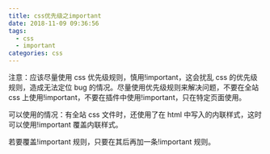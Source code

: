```yaml
---
title: css优先级之important
date: 2018-11-09 09:36:56
tags:
  - css
  - important
categories: css
---
```


注意：应该尽量使用 css 优先级规则，慎用!important，这会扰乱 css 的优先级规则，造成无法定位 bug 的情况。尽量使用优先级规则来解决问题，不要在全站 css 上使用!important，不要在插件中使用!important，只在特定页面使用。

可以使用的情况：有全站 css 文件时，还使用了在 html 中写入的内联样式，这时可以使用!important 覆盖内联样式。

若要覆盖!important 规则，只要在其后再加一条!important 规则。
